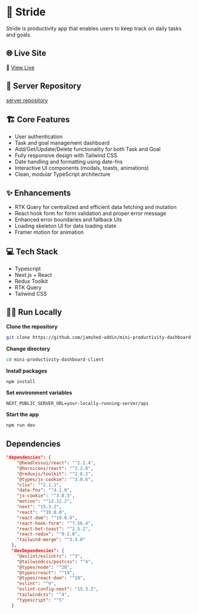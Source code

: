 # 🚀 Stride

Stride is productivity app that enables users to keep track on daily tasks and goals.

## 🌐 Live Site

🔗 [View Live](https://stride-eta.vercel.app)

## 🔗 Server Repository

[server repository](https://github.com/jamshed-uddin/mini-productivity-dashboard-server)

## 🏗 Core Features

- User authentication
- Task and goal management dashboard
- Add/Get/Update/Delete functionality for both Task and Goal
- Fully responsive design with Tailwind CSS
- Date handling and formatting using date-fns
- Interactive UI components (modals, toasts, animations)
- Clean, modular TypeScript architecture

## ✨ Enhancements

- RTK Query for centralized and efficient data fetching and mutation
- React hook form for form validation and proper error message
- Enhanced error boundaries and fallback UIs
- Loading skeleton UI for data loading state
- Framer motion for animation

## 💻 Tech Stack

- Typescript
- Next.js + React
- Redux Toolkit
- RTK Query
- Tailwind CSS

## 🏃‍♂️ Run Locally

**Clone the repository**

```bash
git clone https://github.com/jamshed-uddin/mini-productivity-dashboard-client.git

```

**Change directory**

```bash
cd mini-productivity-dashboard-client
```

**Install packages**

```bash
npm install
```

**Set environment variables**

```env
NEXT_PUBLIC_SERVER_URL=your-locally-running-server/api
```

**Start the app**

```bash
npm run dev
```

## Dependencies

```json
"dependencies": {
    "@headlessui/react": "^2.2.4",
    "@heroicons/react": "^2.2.0",
    "@reduxjs/toolkit": "^2.8.2",
    "@types/js-cookie": "^3.0.6",
    "clsx": "^2.1.1",
    "date-fns": "^4.1.0",
    "js-cookie": "^3.0.5",
    "motion": "^12.12.2",
    "next": "15.3.2",
    "react": "^19.0.0",
    "react-dom": "^19.0.0",
    "react-hook-form": "^7.56.4",
    "react-hot-toast": "^2.5.2",
    "react-redux": "^9.2.0",
    "tailwind-merge": "^3.3.0"
  },
  "devDependencies": {
    "@eslint/eslintrc": "^3",
    "@tailwindcss/postcss": "^4",
    "@types/node": "^20",
    "@types/react": "^19",
    "@types/react-dom": "^19",
    "eslint": "^9",
    "eslint-config-next": "15.3.2",
    "tailwindcss": "^4",
    "typescript": "^5"
  }
```
